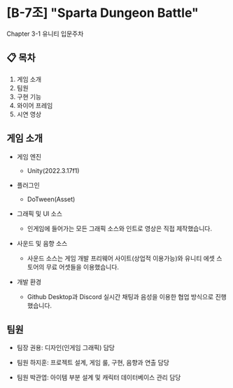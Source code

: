# [B-7조] "Sparta Dungeon Battle"
Chapter 3-1 유니티 입문주차

## 📋 목차
1. 게임 소개
2. 팀원
3. 구현 기능
4. 와이어 프레임
5. 시연 영상

## 게임 소개
- 게임 엔진
  - Unity(2022.3.17f1)
 
- 플러그인
  - DoTween(Asset)

- 그래픽 및 UI 소스
  - 인게임에 들어가는 모든 그래픽 소스와 인트로 영상은 직접 제작했습니다.
 
- 사운드 및 음향 소스
  - 사운드 소스는 게임 개발 프리웨어 사이트(상업적 이용가능)와 유니티 에셋 스토어의 무료 어셋들을 이용했습니다. 
 
- 개발 환경
  - Github Desktop과 Discord 실시간 채팅과 음성을 이용한 협업 방식으로 진행했습니다.

## 팀원
- 팀장 권용: 디자인(인게임 그래픽) 담당
  
- 팀원 하지훈: 프로젝트 설계, 게임 룰, 구현, 음향과 연출 담당
  
- 팀원 박관엽: 아이템 부분 설계 및 캐릭터 데이터베이스 관리 담당
